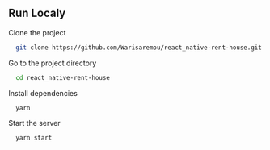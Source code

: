 ## Run Localy

Clone the project

```bash
  git clone https://github.com/Warisaremou/react_native-rent-house.git
```

Go to the project directory

```bash
  cd react_native-rent-house
```

Install dependencies

```bash
  yarn
```

Start the server

```bash
  yarn start
```

